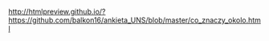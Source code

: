 http://htmlpreview.github.io/?https://github.com/balkon16/ankieta_UNS/blob/master/co_znaczy_okolo.html
